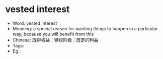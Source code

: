 # vested interest

- Word: vested interest
- Meaning: a special reason for wanting things to happen in a particular way, because you will benefit from this
- Chinese: 既得权益；特权阶级；既定的利益
- Tags: 
- Eg.: 
